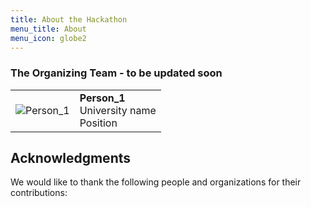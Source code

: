 ```yaml
---
title: About the Hackathon
menu_title: About
menu_icon: globe2
---
```


### The Organizing Team - to be updated soon

<table class="team-list">
    <tr>
        <td>
            <img alt="Person_1" src="https://raw.githubusercontent.com/KalininGroup/mic-hackathon/main/assets/Person_1.png">
        </td>
        <td>
            <strong>Person_1</strong>
            <span class="profile-links">
                <a title="Website" href=""><i class="bi bi-globe2"></i></a>
                <a title="GitHub" href=""><i class="bi bi-github"></i></a>
                <a title="Twitter" href=""><i class="bi bi-twitter"></i></a>
            </span>
            <br>University name
            <br> Position 
        </td>
    </tr>
 

</table>



## Acknowledgments

We would like to thank the following people and organizations for their contributions:
